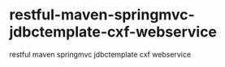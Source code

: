 # restful-maven-springmvc-jdbctemplate-cxf-webservice
restful maven  springmvc jdbctemplate cxf webservice
